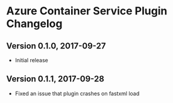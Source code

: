 # Azure Container Service Plugin Changelog

## Version 0.1.0, 2017-09-27
* Initial release

## Version 0.1.1, 2017-09-28
* Fixed an issue that plugin crashes on fastxml load
